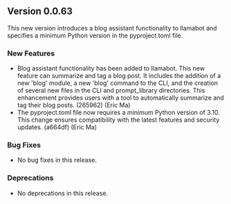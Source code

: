 ## Version 0.0.63

This new version introduces a blog assistant functionality to llamabot and specifies a minimum Python version in the pyproject.toml file.

### New Features

- Blog assistant functionality has been added to llamabot. This new feature can summarize and tag a blog post. It includes the addition of a new 'blog' module, a new 'blog' command to the CLI, and the creation of several new files in the CLI and prompt_library directories. This enhancement provides users with a tool to automatically summarize and tag their blog posts. (265962) (Eric Ma)
- The pyproject.toml file now requires a minimum Python version of 3.10. This change ensures compatibility with the latest features and security updates. (a664df) (Eric Ma)

### Bug Fixes

- No bug fixes in this release.

### Deprecations

- No deprecations in this release.
